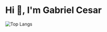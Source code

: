 # Hi 👋, I'm Gabriel Cesar

![Top Langs](https://github-readme-stats-git-masterrstaa-rickstaa.vercel.app/api/top-langs/?username=gcxz7&layout=compact&bg_color=000&border_color=30A3DC&title_color=E94D5F&text_color=FFF)
